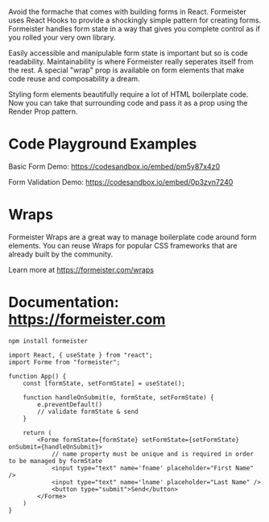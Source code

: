 Avoid the formache that comes with building forms in React. Formeister uses React Hooks to provide a shockingly simple pattern for creating forms. Formeister handles form state in a way that gives you complete control as if you rolled your very own library. 

Easily accessible and manipulable form state is important but so is code readability. Maintainability is where Formeister really seperates itself from the rest. A special "wrap" prop is available on form elements that make code reuse and composability a dream.

Styling form elements beautifully require a lot of HTML boilerplate code. Now you can take that surrounding code and pass it as a prop using the Render Prop pattern. 



# Code Playground Examples
Basic Form Demo: https://codesandbox.io/embed/pm5y87x4z0

Form Validation Demo: https://codesandbox.io/embed/0p3zvn7240

# Wraps
Formeister Wraps are a great way to manage boilerplate code around form elements. 
You can reuse Wraps for popular CSS frameworks that are already built by the community.

Learn more at https://formeister.com/wraps

# Documentation: https://formeister.com

```
npm install formeister
```

```
import React, { useState } from "react";
import Forme from "formeister";

function App() {
    const [formState, setFormState] = useState();

    function handleOnSubmit(e, formState, setFormState) {
        e.preventDefault()
        // validate formState & send
    }

    return (
        <Forme formState={formState} setFormState={setFormState} onSubmit={handleOnSubmit}>
            // name property must be unique and is required in order to be managed by formState
            <input type="text" name='fname' placeholder="First Name" />
            <input type="text" name='lname' placeholder="Last Name" />
            <button type="submit">Send</button>
        </Forme>
    )
}
```



